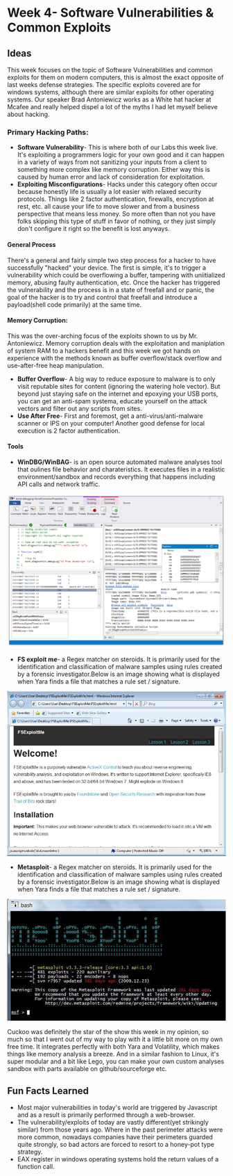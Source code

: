 
# Week 4- Software Vulnerabilities & Common Exploits

## Ideas

This week focuses on the topic of Software Vulnerabilities and common exploits for them on  modern computers, this is almost the exact opposite of last weeks defense strategies. The specific exploits covered are for windows systems, although there are similar exploits for other operating systems. Our speaker Brad Antoniewicz works as a White hat hacker at Mcafee and really helped dispel a lot of the myths I had let myself believe about hacking. 

### Primary Hacking Paths:
 - **Software Vulnerability**- This is where both of our Labs this week live. It's exploiting a programmers logic for your own good and it can happen in a variety of ways from not sanitizing your inputs from a client to something more complex like memory corruption. Either way this is caused by human error and lack of consideration for exploitation. 
 - **Exploiting Misconfigurations**- Hacks under this category often occur because honestly life is usually a lot easier with relaxed security protocols. Things like 2 factor authentication, firewalls, encryption at rest, etc. all cause your life to move slower and from a business perspective that means less money. So more often than not you have folks skipping this type of stuff in favor of nothing, or they just simply don't configure it right so the benefit is lost anyways. 

#### General Process

There's a general and fairly simple two step process for a hacker to have successfully "hacked" your device. The first is simple, it's to trigger a vulnerability which could be overflowing a buffer, tampering with uniitialized memory, abusing faulty authentication, etc. Once the hacker has triggered the vulnerability and the process is in a state of freefall and or panic, the goal of the hacker is to try and control that freefall and introduce a payload(shell code primarily) at the same time.

#### Memory Corruption:
This was the over-arching focus of the exploits shown to us by Mr. Antoniewicz. Memory corruption deals with the exploitation and maniplation of system RAM to a hackers benefit and this week we got hands on experience with the methods known as buffer overflow/stack overflow and use-after-free heap manipulation. 

 - **Buffer Overflow**- A big way to reduce exposure to malware is to only visit reputable sites for content (ignoring the watering hole vector). But beyond just staying safe on the internet and epoxying your USB ports, you can get an anti-spam systema, educate yourself on the attack vectors and filter out any scripts from sites.
 - **Use After Free**- First and foremost, get a anti-virus/anti-malware scanner or IPS on your computer! Another good defense for local execution is 2 factor authentication. 

#### Tools

- **WinDBG/WinBAG**- is an open source automated malware analyses tool that oulines file behavior and charateristics. It executes files in a realistic environment/sandbox and records everything that happens including API calls and network traffic. 

![cheat sheet](images/winbdg.png)

- **FS exploit me**- a Regex matcher on steroids. It is primarily used for the identification and classification of malware samples using rules created by a forensic investigator.Below is an image showing what is displayed when Yara finds a file that matches a rule set / signature.

![Yara Ouput](images/fseploit.jpg)

- **Metasploit**- a Regex matcher on steroids. It is primarily used for the identification and classification of malware samples using rules created by a forensic investigator.Below is an image showing what is displayed when Yara finds a file that matches a rule set / signature.

![Yara Ouput](images/metasploit.jpg)

Cuckoo was definitely the star of the show this week in my opinion, so much so that I went out of my way to play with it a little bit more on my own free time. It integrates perfectly with both Yara and Volatility, which makes things like memory analysis a breeze. And in a similar fashion to Linux, it's super modular and a bit like Lego, you can make your own custom analyses sandbox with parts available on github/sourceforge etc.

## Fun Facts Learned
- Most major vulnerabilities in today's world are triggered by Javascript and as a result is primarily performed through a web-browser.
- The vulnerability/exploits of today are vastly different(yet strikingly similar) from those years ago. Where in the past perimeter attacks were more common, nowadays companies have their perimeters guarded quite strongly, so bad actors are forced to resort to a honey-pot type strategy.
- EAX register in windows operating systems hold the return values of a function call. 
